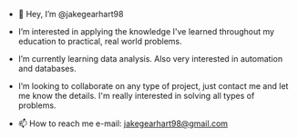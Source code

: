- 👋 Hey, I’m @jakegearhart98

- I’m interested in applying the knowledge I've learned throughout my education to practical, real world problems.

- I’m currently learning data analysis. Also very interested in automation and databases.

- I’m looking to collaborate on any type of project, just contact me and let me know the details. I'm really interested in solving all types of problems.

- 📫 How to reach me 
     e-mail: jakegearhart98@gmail.com

<!---
jakegearhart98/jakegearhart98 is a ✨ special ✨ repository because its `README.md` (this file) appears on your GitHub profile.
You can click the Preview link to take a look at your changes.
--->
